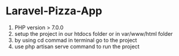 # Laravel-Pizza-App
1. PHP version > 7.0.0
2. setup the project in our htdocs folder or in var/www/html folder
3. by using cd commad in terminal go to the project
4. use php artisan serve command to run the project 
